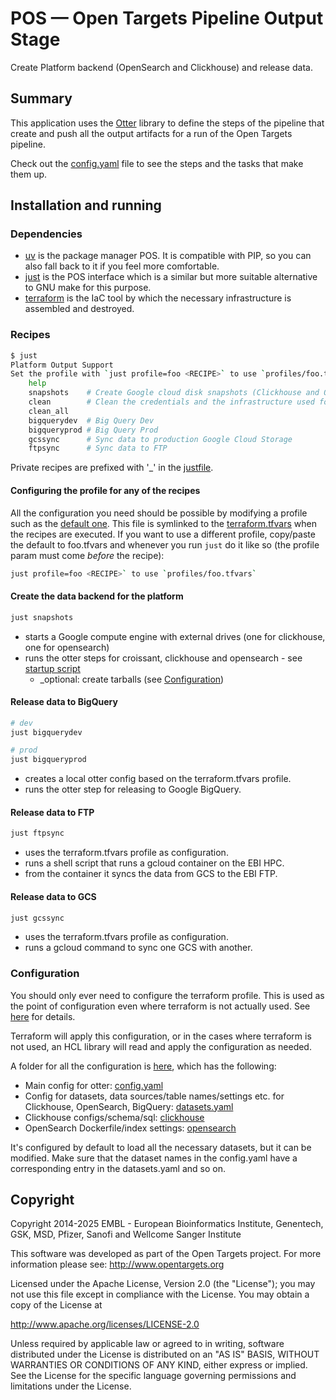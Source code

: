 # POS — Open Targets Pipeline Output Stage

Create Platform backend (OpenSearch and Clickhouse) and release data.


## Summary

This application uses the [Otter](http://github.com/opentargets/otter) library to
define the steps of the pipeline that create and push all the output artifacts for a run of the Open Targets pipeline.

Check out the [config.yaml](config/config.yaml) file to see the steps and the tasks that
make them up.


## Installation and running

### Dependencies

- [uv](https://docs.astral.sh/uv/) is the package manager POS. It is compatible
with PIP, so you can also fall back to it if you feel more comfortable.
- [just](https://just.systems/) is the POS interface which is a similar but more suitable alternative to GNU make for this purpose.
- [terraform](https://developer.hashicorp.com/terraform) is the IaC tool by which the necessary infrastructure is assembled and destroyed.


### Recipes

```bash
$ just
Platform Output Support
Set the profile with `just profile=foo <RECIPE>` to use `profiles/foo.tfvars`. Defaults to `profiles/default.tfvars` if no profile is set.
    help
    snapshots    # Create Google cloud disk snapshots (Clickhouse and OpenSearch).
    clean        # Clean the credentials and the infrastructure used for creating the Google cloud disk snapshots
    clean_all
    bigquerydev  # Big Query Dev
    bigqueryprod # Big Query Prod
    gcssync      # Sync data to production Google Cloud Storage
    ftpsync      # Sync data to FTP
```

Private recipes are prefixed with '_' in the [justfile](justfile).

#### Configuring the profile for any of the recipes
All the configuration you need should be possible by modifying a profile such as the [default one](profiles/default.tfvars).
This file is symlinked to the [terraform.tfvars](deployment/terraform.tfvars) when the recipes are executed.
If you want to use a different profile, copy/paste the default to foo.tfvars and whenever you run `just` do it like so (the profile param must come _before_ the recipe):
```bash
just profile=foo <RECIPE>` to use `profiles/foo.tfvars`
```

#### Create the data backend for the platform
```bash
just snapshots
```
- starts a Google compute engine with external drives (one for clickhouse, one for opensearch)
- runs the otter steps for croissant, clickhouse and opensearch - see [startup script](deployment/startup.sh)
  - _optional: create tarballs (see [Configuration](#configuration))

#### Release data to BigQuery
```bash
# dev
just bigquerydev

# prod
just bigqueryprod
```
- creates a local otter config based on the terraform.tfvars profile.
- runs the otter step for releasing to Google BigQuery.

#### Release data to FTP
```bash
just ftpsync
```
- uses the terraform.tfvars profile as configuration.
- runs a shell script that runs a gcloud container on the EBI HPC.
- from the container it syncs the data from GCS to the EBI FTP.

#### Release data to GCS
```bash
just gcssync
```
- uses the terraform.tfvars profile as configuration.
- runs a gcloud command to sync one GCS with another.


### Configuration

You should only ever need to configure the terraform profile. This is used as the point of configuration even where terraform is not actually used.
See [here](#configuring-the-profile-for-any-of-the-recipes) for details.

Terraform will apply this configuration, or in the cases where terraform is not used, an HCL library will read and apply the configuration as needed.

A folder for all the configuration is [here](config), which has the following:

- Main config for otter: [config.yaml](config/config.yaml)
- Config for datasets, data sources/table names/settings etc. for Clickhouse, OpenSearch, BigQuery: [datasets.yaml](config/datasets.yaml)
- Clickhouse configs/schema/sql: [clickhouse](config/clickhouse/)
- OpenSearch Dockerfile/index settings: [opensearch](config/opensearch/)

It's configured by default to load all the necessary datasets, but it can be modified. Make sure that the dataset names in the config.yaml have a corresponding entry in the datasets.yaml and so on.


## Copyright

Copyright 2014-2025 EMBL - European Bioinformatics Institute, Genentech, GSK,
MSD, Pfizer, Sanofi and Wellcome Sanger Institute

This software was developed as part of the Open Targets project. For more
information please see: http://www.opentargets.org

Licensed under the Apache License, Version 2.0 (the "License"); you may not use
this file except in compliance with the License. You may obtain a copy of the
License at

http://www.apache.org/licenses/LICENSE-2.0

Unless required by applicable law or agreed to in writing, software
distributed under the License is distributed on an "AS IS" BASIS,
WITHOUT WARRANTIES OR CONDITIONS OF ANY KIND, either express or implied.
See the License for the specific language governing permissions and
limitations under the License.
